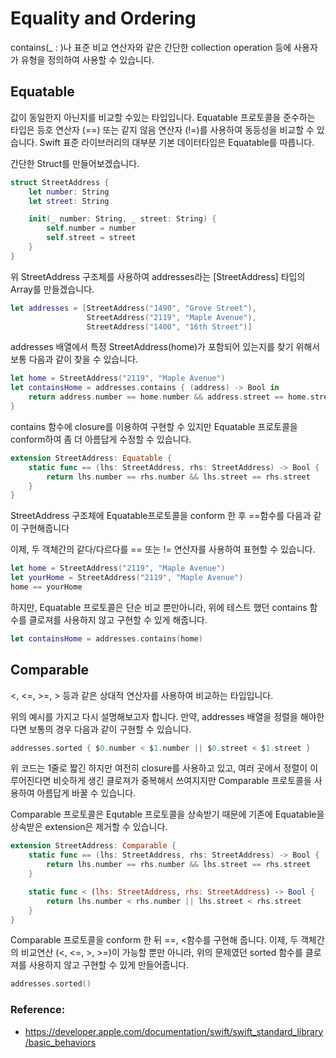 # Equality and Ordering

contains(_ : )나 표준 비교 연산자와 같은 간단한 collection operation 등에 사용자가 유형을 정의하여 사용할 수 있습니다.

## Equatable

값이 동일한지 아닌지를 비교할 수있는 타입입니다. Equatable 프로토콜을 준수하는 타입은 등호 연산자 (==) 또는 같지 않음 연산자 (!=)를 사용하여 동등성을 비교할 수 있습니다. Swift 표준 라이브러리의 대부분 기본 데이터타입은 Equatable를 따릅니다.


간단한 Struct를 만들어보겠습니다.

```swift
struct StreetAddress {
    let number: String
    let street: String

    init(_ number: String, _ street: String) {
        self.number = number
        self.street = street
    }
}
```

위 StreetAddress 구조체를 사용하여 addresses라는 [StreetAddress] 타입의 Array를 만들겠습니다.

```swift
let addresses = [StreetAddress("1490", "Grove Street"),
                 StreetAddress("2119", "Maple Avenue"),
                 StreetAddress("1400", "16th Street")]
```

addresses 배열에서 특정 StreetAddress(home)가 포함되어 있는지를 찾기 위해서 보통 다음과 같이 찾을 수 있습니다.

```swift
let home = StreetAddress("2119", "Maple Avenue")
let containsHome = addresses.contains { (address) -> Bool in
    return address.number == home.number && address.street == home.street
}
```

contains 함수에 closure를 이용하여 구현할 수 있지만 Equatable 프로토콜을 conform하여 좀 더 아름답게 수정할 수 있습니다.

```swift
extension StreetAddress: Equatable {
    static func == (lhs: StreetAddress, rhs: StreetAddress) -> Bool {
        return lhs.number == rhs.number && lhs.street == rhs.street
    }
}
```

StreetAddress 구조체에 Equatable프로토콜을 conform 한 후 ==함수를 다음과 같이 구현해줍니다

이제, 두 객체간의 같다/다르다를 == 또는 != 연산자를 사용하여 표현할 수 있습니다.

```swift
let home = StreetAddress("2119", "Maple Avenue")
let yourHome = StreetAddress("2119", "Maple Avenue")
home == yourHome
```

하지만, Equatable 프로토콜은 단순 비교 뿐만아니라, 위에 테스트 했던 contains 함수를 클로져를 사용하지 않고 구현할 수 있게 해줍니다.

```swift
let containsHome = addresses.contains(home)
```


## Comparable

<, <=, >=, > 등과 같은 상대적 연산자를 사용하여 비교하는 타입입니다.

위의 예시를 가지고 다시 설명해보고자 합니다. 만약, addresses 배열을 정렬을 해야한다면 보통의 경우 다음과 같이 구현할 수 있습니다.

```swift
addresses.sorted { $0.number < $1.number || $0.street < $1.street }
```

위 코드는 1줄로 짧긴 하지만 여전히 closure를 사용하고 있고, 여러 곳에서 정렬이 이루어진다면 비슷하게 생긴 클로져가 중복해서 쓰여지지만 Comparable 프로토콜을 사용하여 아름답게 바꿀 수 있습니다.

Comparable 프로토콜은 Equtable 프로토콜을 상속받기 때문에 기존에 Equatable을 상속받은 extension은 제거할 수 있습니다.

```swift
extension StreetAddress: Comparable {
    static func == (lhs: StreetAddress, rhs: StreetAddress) -> Bool {
        return lhs.number == rhs.number && lhs.street == rhs.street
    }

    static func < (lhs: StreetAddress, rhs: StreetAddress) -> Bool {
        return lhs.number < rhs.number || lhs.street < rhs.street
    }
}
```

Comparable 프로토콜을 conform 한 뒤 ==, <함수를 구현해 줍니다.
이제, 두 객체간의 비교연산 (<, <=, >, >=)이 가능할 뿐만 아니라, 위의 문제였던 sorted 함수를 클로져를 사용하지 않고 구현할 수 있게 만들어줍니다.

```swift
addresses.sorted()
```

### Reference:

- https://developer.apple.com/documentation/swift/swift_standard_library/basic_behaviors
